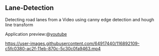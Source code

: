 
## Lane-Detection

Detecting road lanes from a Video using canny edge detection and hough line transform

Application preview:@[youtube](https://youtu.be/DA0IWdY9eDc)


https://user-images.githubusercontent.com/64917440/116892109-c5fc0380-ac2f-11eb-870c-5c30c0fa9463.mp4

